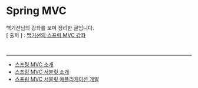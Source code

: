 Spring MVC
===========
백기선님의 강좌를 보며 정리한 글입니다.   
[ 출처 ] : [백기선의 스프링 MVC 강좌](https://www.inflearn.com/course/%EC%9B%B9-mvc#)   

<br/>

---
* [스프링 MVC 소개](https://github.com/KimYoungQ/study/blob/main/springWebMVC/1_1.md)
* [스프링 MVC 서블릿 소개](https://github.com/KimYoungQ/study/blob/main/springWebMVC/1_2.md)
* [스프링 MVC 서블릿 애플리케이션 개발](https://github.com/KimYoungQ/study/blob/main/springWebMVC/1_3.md)
